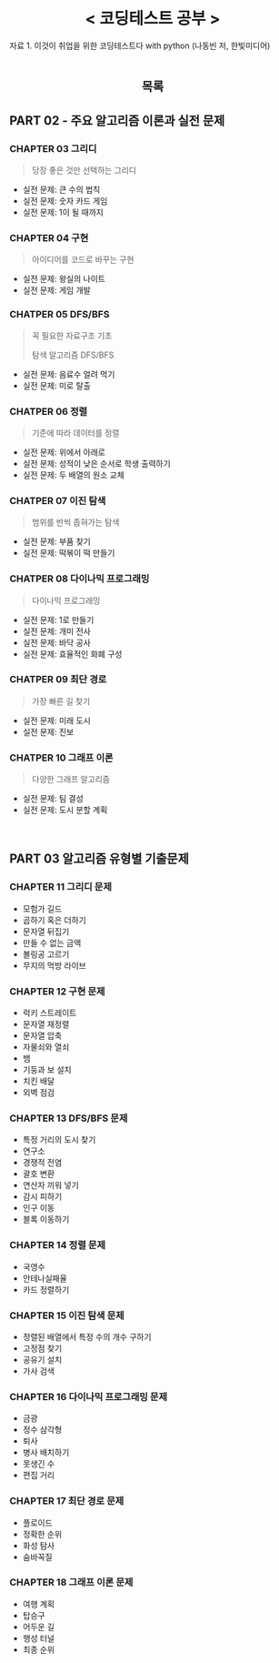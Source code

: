 <div align="center"><h1/>< 코딩테스트 공부 ></h1></div>
자료 1. 이것이 취업을 위한 코딩테스트다 with python (나동빈 저, 한빛미디어)

</br>
</br>
<div align="center"><h2/>목록</h2></div>

## PART 02 - 주요 알고리즘 이론과 실전 문제
### CHAPTER 03 그리디

> 당장 좋은 것만 선택하는 그리디

* 실전 문제: 큰 수의 법칙
* 실전 문제: 숫자 카드 게임
* 실전 문제: 1이 될 때까지

### CHAPTER 04 구현

> 아이디어를 코드로 바꾸는 구현

* 실전 문제: 왕실의 나이트
* 실전 문제: 게임 개발

### CHATPER 05 DFS/BFS

> 꼭 필요한 자료구조 기초
>
> 탐색 알고리즘 DFS/BFS

* 실전 문제: 음료수 얼려 먹기
* 실전 문제: 미로 탈출

### CHATPER 06 정렬

> 기준에 따라 데이터를 정렬

* 실전 문제: 위에서 아래로
* 실전 문제: 성적이 낮은 순서로 학생 출력하기
* 실전 문제: 두 배열의 원소 교체

### CHATPER 07 이진 탐색

> 범위를 반씩 좁혀가는 탐색

* 실전 문제: 부품 찾기
* 실전 문제: 떡볶이 떡 만들기

### CHATPER 08 다이나믹 프로그래밍

> 다이나믹 프로그래밍

* 실전 문제: 1로 만들기
* 실전 문제: 개미 전사
* 실전 문제: 바닥 공사
* 실전 문제: 효율적인 화폐 구성

### CHATPER 09 최단 경로

> 가장 빠른 길 찾기

* 실전 문제: 미래 도시
* 실전 문제: 진보

### CHATPER 10 그래프 이론

> 다양한 그래프 알고리즘

* 실전 문제: 팀 결성
* 실전 문제: 도시 분할 계획


</br>

## PART 03 알고리즘 유형별 기출문제

### CHAPTER 11 그리디 문제

* 모험가 길드
* 곱하기 혹은 더하기
* 문자열 뒤집기
* 만들 수 없는 금액
* 볼링공 고르기
* 무지의 먹방 라이브

### CHAPTER 12 구현 문제

* 럭키 스트레이트
* 문자열 재정렬
* 문자열 압축
* 자물쇠와 열쇠
* 뱀
* 기둥과 보 설치
* 치킨 배달
* 외벽 점검

### CHAPTER 13 DFS/BFS 문제

* 특정 거리의 도시 찾기
* 연구소
* 경쟁적 전염
* 괄호 변환
* 연산자 끼워 넣기
* 감시 피하기
* 인구 이동
* 블록 이동하기

### CHAPTER 14 정렬 문제

* 국영수
* 안테나실패율
* 카드 정렬하기

### CHAPTER 15 이진 탐색 문제

* 정렬된 배열에서 특정 수의 개수 구하기
* 고정점 찾기
* 공유기 설치
* 가사 검색

### CHAPTER 16 다이나믹 프로그래밍 문제

* 금광
* 정수 삼각형
* 퇴사
* 병사 배치하기
* 못생긴 수
* 편집 거리

### CHAPTER 17 최단 경로 문제

* 플로이드
* 정확한 순위
* 화성 탐사
* 숨바꼭질

### CHAPTER 18 그래프 이론 문제

* 여행 계획
* 탑승구
* 어두운 길
* 행성 터널
* 최종 순위
